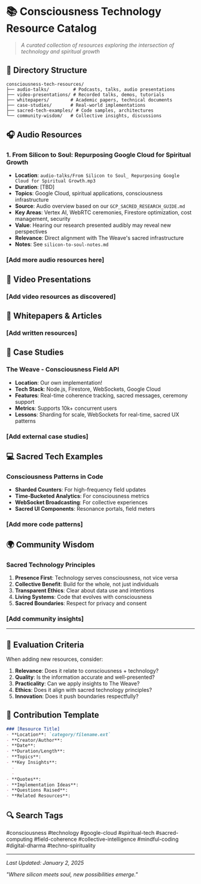 # 📚 Consciousness Technology Resource Catalog

> *A curated collection of resources exploring the intersection of technology and spiritual growth*

## 📂 Directory Structure

```
consciousness-tech-resources/
├── audio-talks/         # Podcasts, talks, audio presentations
├── video-presentations/ # Recorded talks, demos, tutorials
├── whitepapers/        # Academic papers, technical documents
├── case-studies/       # Real-world implementations
├── sacred-tech-examples/ # Code samples, architectures
└── community-wisdom/   # Collective insights, discussions
```

## 🎧 Audio Resources

### 1. From Silicon to Soul: Repurposing Google Cloud for Spiritual Growth
- **Location**: `audio-talks/From Silicon to Soul_ Repurposing Google Cloud for Spiritual Growth.mp3`
- **Duration**: [TBD]
- **Topics**: Google Cloud, spiritual applications, consciousness infrastructure
- **Source**: Audio overview based on our `GCP_SACRED_RESEARCH_GUIDE.md`
- **Key Areas**: Vertex AI, WebRTC ceremonies, Firestore optimization, cost management, security
- **Value**: Hearing our research presented audibly may reveal new perspectives
- **Relevance**: Direct alignment with The Weave's sacred infrastructure
- **Notes**: See `silicon-to-soul-notes.md`

### [Add more audio resources here]

## 🎥 Video Presentations

### [Add video resources as discovered]
<!--
Example format:
### Title of Presentation
- **Location**: `video-presentations/filename.mp4`
- **Speaker**: Name
- **Duration**: XX minutes
- **Platform**: YouTube/Vimeo/etc
- **Topics**: 
- **Key Takeaways**:
- **Implementation Ideas**:
-->

## 📄 Whitepapers & Articles

### [Add written resources]
<!--
Example format:
### Paper Title
- **Location**: `whitepapers/filename.pdf`
- **Authors**: 
- **Published**: Date
- **Abstract**: Brief summary
- **Relevant Sections**:
- **Applications**:
-->

## 🔬 Case Studies

### The Weave - Consciousness Field API
- **Location**: Our own implementation!
- **Tech Stack**: Node.js, Firestore, WebSockets, Google Cloud
- **Features**: Real-time coherence tracking, sacred messages, ceremony support
- **Metrics**: Supports 10k+ concurrent users
- **Lessons**: Sharding for scale, WebSockets for real-time, sacred UX patterns

### [Add external case studies]

## 💻 Sacred Tech Examples

### Consciousness Patterns in Code
- **Sharded Counters**: For high-frequency field updates
- **Time-Bucketed Analytics**: For consciousness metrics
- **WebSocket Broadcasting**: For collective experiences
- **Sacred UI Components**: Resonance portals, field meters

### [Add more code patterns]

## 🌍 Community Wisdom

### Sacred Technology Principles
1. **Presence First**: Technology serves consciousness, not vice versa
2. **Collective Benefit**: Build for the whole, not just individuals
3. **Transparent Ethics**: Clear about data use and intentions
4. **Living Systems**: Code that evolves with consciousness
5. **Sacred Boundaries**: Respect for privacy and consent

### [Add community insights]

---

## 🎯 Evaluation Criteria

When adding new resources, consider:

1. **Relevance**: Does it relate to consciousness + technology?
2. **Quality**: Is the information accurate and well-presented?
3. **Practicality**: Can we apply insights to The Weave?
4. **Ethics**: Does it align with sacred technology principles?
5. **Innovation**: Does it push boundaries respectfully?

## 📝 Contribution Template

```markdown
### [Resource Title]
- **Location**: `category/filename.ext`
- **Creator/Author**: 
- **Date**: 
- **Duration/Length**: 
- **Topics**: 
- **Key Insights**:
  - 
  - 
- **Quotes**: 
- **Implementation Ideas**:
- **Questions Raised**:
- **Related Resources**:
```

## 🔍 Search Tags

#consciousness #technology #google-cloud #spiritual-tech #sacred-computing #field-coherence #collective-intelligence #mindful-coding #digital-dharma #techno-spirituality

---

*Last Updated: January 2, 2025*

*"Where silicon meets soul, new possibilities emerge."*